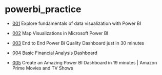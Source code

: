 # powerbi_practice

- [001](/001/info.md) Explore fundamentals of data visualization with Power BI

- [002](/002/info.md) Map Visualizations in Microsoft Power BI

- [003](/003/info.md) End to End Power Bi Quality Dashboard just in 30 minutes

- [004](/004/info.md) Basic Financial Analysis Dashboard

- [005](/005/info.md) Create an Amazing Power BI Dashboard in 19 minutes | Amazon Prime Movies and TV Shows

